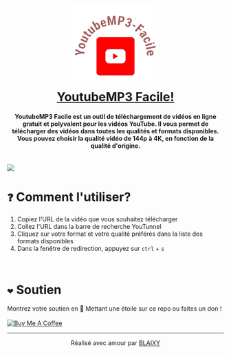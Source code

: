 <h1 align="center">
   <br>
   <a href="https://youtunnel.vercel.app/">
    <img src="./assets/images/tl.webp" alt="YoutubeMP3 Facile" width="200">
   </a>
   <br>
   <a href="https://youtunnel.vercel.app/">YoutubeMP3 Facile!</a><br>

</h1>

<h4 align="center">
YoutubeMP3 Facile est un outil de téléchargement de vidéos en ligne gratuit et polyvalent pour les vidéos YouTube. Il vous permet de télécharger des vidéos dans toutes les qualités et formats disponibles. Vous pouvez choisir la qualité vidéo de 144p à 4K, en fonction de la qualité d'origine.
</h4>

<br>

<img src="./assets/images/banner1.png">

<br>

# `❓` Comment l'utiliser?

1. Copiez l'URL de la vidéo que vous souhaitez télécharger
2. Collez l'URL dans la barre de recherche YouTunnel
3. Cliquez sur votre format et votre qualité préférés dans la liste des formats disponibles
4. Dans la fenêtre de redirection, appuyez sur `ctrl` + `s`

<br>

# `❤️` Soutien

Montrez votre soutien en 🌟 Mettant une étoile sur ce repo ou faites un don !
<br><br>
<a href="https://www.buymeacoffee.com/blaixy" target="_blank"><img src="https://cdn.buymeacoffee.com/buttons/v2/default-yellow.png" alt="Buy Me A Coffee" style="height: 60px !important;width: 217px !important;" ></a><br>

<hr>
<p align= "center">
Réalisé avec amour par <a href="https://www.youtube.com/channel/UCg96KcULibjpt_7Dg3rquTQ">BLAIXY </a>
</p>
